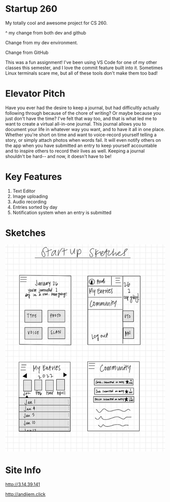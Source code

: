 # Startup 260
My totally cool and awesome project for CS 260.

^ my change from both dev and github

Change from my dev environment.

Change from GitHub


This was a fun assignment! I've been using VS Code for one of my other classes this semester, and I love the commit feature built into it. Sometimes Linux terminals scare me, but all of these tools don't make them too bad!


# Elevator Pitch

Have you ever had the desire to keep a journal, but had difficultly actually following through because of the chore of writing? Or maybe because you just don't have the time? I've felt that way too, and that is what led me to want to create a virtual all-in-one journal. This journal allows you to document your life in whatever way you want, and to have it all in one place. Whether you're short on time and want to voice-record yourself telling a story, or simply attach photos when words fail. It will even notify others on the app when you have submitted an entry to keep yourself accountable and to inspire others to record their lives as well. Keeping a journal shouldn't be hard-- and now, it doesn't have to be!

# Key Features 
1. Text Editor
2. Image uploading
3. Audio recording 
4. Entries sorted by day
5. Notification system when an entry is submitted

# Sketches
![Startup SKetches](startupsketches.jpg)

# Site Info
http://3.14.39.141

http://andijem.click
